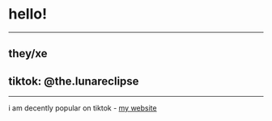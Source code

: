 # hello!
---
## they/xe
## tiktok: @the.lunareclipse
---
i am decently popular on tiktok - [my website](https://the-lunareclipse.github.io)
